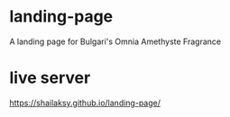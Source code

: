 # landing-page

A landing page for Bulgari's Omnia Amethyste Fragrance

# live server

https://shailaksy.github.io/landing-page/
